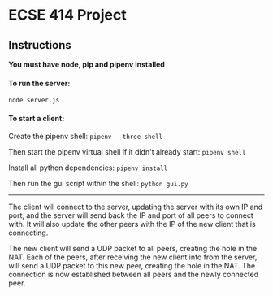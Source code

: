 # ECSE 414 Project

## Instructions

**You must have node, pip and pipenv installed**

#### To run the server:
`node server.js`

#### To start a client:

Create the pipenv shell: `pipenv --three shell`

Then start the pipenv virtual shell if it didn't already start: `pipenv shell`

Install all python dependencies: `pipenv install`

Then run the gui script within the shell: `python gui.py`

---
The client will connect to the server, updating the server with its own IP and port, and the server will send back the IP and port of all peers to connect with. It will also update the other peers with the IP of the new client that is connecting. 

The new client will send a UDP packet to all peers, creating the hole in the NAT. Each of the peers, after receiving the new client info from the server, will send a UDP packet to this new peer, creating the hole in the NAT. The connection is now established between all peers and the newly connected peer.
